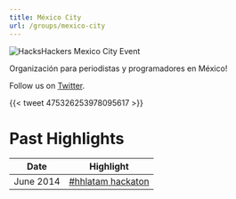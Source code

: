 ```yaml
---
title: México City
url: /groups/mexico-city
---
```


![HacksHackers Mexico City Event](https://pbs.twimg.com/media/Bpi5Km6CIAECW_f?format=jpg&name=large)

Organización para periodistas y programadores en México!

Follow us on [Twitter](https://twitter.com/HHMex).

{{< tweet 475326253978095617 >}}

# Past Highlights

| **Date**  | **Highlight** |  
|-----------|---------------|  
| June 2014 | [#hhlatam hackaton](https://twitter.com/HHMex/status/475333352984035328) |
